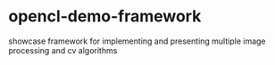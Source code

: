 # opencl-demo-framework
showcase framework for implementing and presenting multiple image processing and cv algorithms
